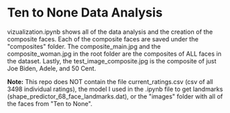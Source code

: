 # Ten to None Data Analysis

vizualization.ipynb shows all of the data analysis and the creation of the composite faces. Each of the composite faces are saved under the "composites" folder. The composite_main.jpg and the composite_woman.jpg in the root folder are the composites of ALL faces in the dataset. Lastly, the test_image_composite.jpg is the composite of just Joe Biden, Adele, and 50 Cent.

**Note:** This repo does NOT contain the file current_ratings.csv (csv of all 3498 individual ratings), the model I used in the .ipynb file to get landmarks (shape_predictor_68_face_landmarks.dat), or the "images" folder with all of the faces from "Ten to None".
